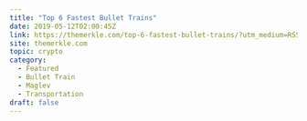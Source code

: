 ```yaml
---
title: "Top 6 Fastest Bullet Trains"
date: 2019-05-12T02:00:45Z
link: https://themerkle.com/top-6-fastest-bullet-trains/?utm_medium=RSS&utm_source=hune
site: themerkle.com
topic: crypto
category:
  - Featured
  - Bullet Train
  - Maglev
  - Transportation
draft: false
---
```

